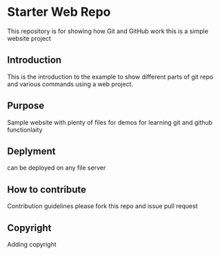 # Starter Web Repo

This repository is for showing how Git and GitHub work
this is a simple website project

## Introduction

This is the introduction to the example to show different parts of git repo and various commands using a web project.

## Purpose

Sample website with plenty of files for demos for learning git and github functionlaity

## Deplyment

can be deployed on any file server

## How to contribute

Contribution guidelines
please fork this repo and issue pull request

## Copyright

Adding copyright